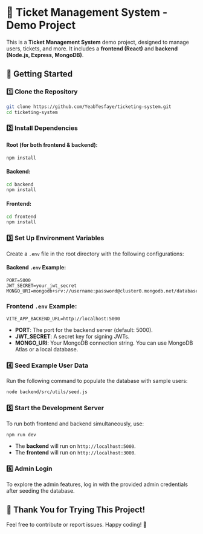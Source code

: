 # 🎫 Ticket Management System - Demo Project

This is a **Ticket Management System** demo project, designed to manage users, tickets, and more. It includes a **frontend (React)** and **backend (Node.js, Express, MongoDB)**.

## 🚀 Getting Started

### 1️⃣ Clone the Repository

```bash
git clone https://github.com/YeabTesfaye/ticketing-system.git
cd ticketing-system
```

### 2️⃣ Install Dependencies

#### Root (for both frontend & backend):

```bash
npm install
```

#### Backend:

```bash
cd backend
npm install
```

#### Frontend:

```bash
cd frontend
npm install
```

### 3️⃣ Set Up Environment Variables

Create a `.env` file in the root directory with the following configurations:

#### Backend `.env` Example:

```env
PORT=5000
JWT_SECRET=your_jwt_secret
MONGO_URI=mongodb+srv://username:password@cluster0.mongodb.net/database_name
```

### Frontend `.env` Example:

```env
VITE_APP_BACKEND_URL=http://localhost:5000
```

- **PORT**: The port for the backend server (default: 5000).
- **JWT_SECRET**: A secret key for signing JWTs.
- **MONGO_URI**: Your MongoDB connection string. You can use MongoDB Atlas or a local database.

### 4️⃣ Seed Example User Data

Run the following command to populate the database with sample users:

```bash
node backend/src/utils/seed.js
```

### 5️⃣ Start the Development Server

To run both frontend and backend simultaneously, use:

```bash
npm run dev
```

- The **backend** will run on `http://localhost:5000`.
- The **frontend** will run on `http://localhost:3000`.

### 6️⃣ Admin Login

To explore the admin features, log in with the provided admin credentials after seeding the database.

## 🎉 Thank You for Trying This Project!

Feel free to contribute or report issues. Happy coding! 🚀
